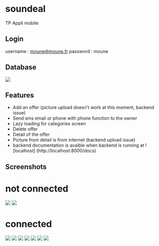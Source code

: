 # soundeal

TP Appli mobile 

## Login
username : moune@moune.fr
password : moune


## Database
![](modelisation.png)
## Features

- Add an offer (picture upload doesn't work at this moment, backend issue)
- Send sms email or phone with phone function to the owner
- Lazy loading for categories screen
- Delete offer
- Detail of the offer
- Picture from detail is from internet (backend upload issue)
- backend documentation is avaible when backend is running at ![localhost] (http://localhost:8000/docs)


## Screenshots
 not connected
 =============

![](screenshots/Screenshot1noConnected.png)
![](screenshots/Screenshot6.png)

connected
=========
![](screenshots/Screenshot1.png)
![](screenshots/Screenshot2.png)
![](screenshots/Screenshot3.png)
![](screenshots/Screenshot4.png)
![](screenshots/Screenshot5.png)
![](screenshots/Screenshot7.png)
![](screenshots/Screenshot8.png)





